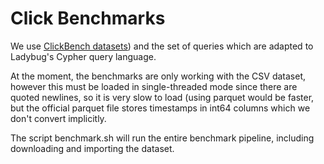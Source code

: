 # Click Benchmarks

We use [ClickBench datasets](https://github.com/ClickHouse/ClickBench/?tab=readme-ov-file#data-loading)) and the set of queries which are adapted to Ladybug's Cypher query language.

At the moment, the benchmarks are only working with the CSV dataset, however this must be loaded in single-threaded mode since there are quoted newlines, so it is very slow to load (using parquet would be faster, but the official parquet file stores timestamps in int64 columns which we don't convert implicitly.

The script benchmark.sh will run the entire benchmark pipeline, including downloading and importing the dataset.
